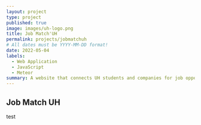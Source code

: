 ```yaml
---
layout: project
type: project
published: true
image: images/uh-logo.png
title: Job Match'UH
permalink: projects/jobmatchuh
# All dates must be YYYY-MM-DD format!
date: 2022-05-04
labels:
  - Web Application
  - JavaScript
  - Meteor
summary: A website that connects UH students and companies for job opportunities.
---
```

## Job Match UH

test
